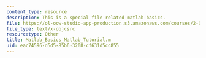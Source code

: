 ```yaml
---
content_type: resource
description: This is a special file related matlab basics.
file: https://ol-ocw-studio-app-production.s3.amazonaws.com/courses/2-086-numerical-computation-for-mechanical-engineers-spring-2013/eac74596d5d585b63208cf631d5cc855_Matlab_Basics_Matlab_Tutorial.m
file_type: text/x-objcsrc
resourcetype: Other
title: Matlab_Basics_Matlab_Tutorial.m
uid: eac74596-d5d5-85b6-3208-cf631d5cc855
---
```

